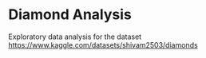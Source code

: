 ﻿# Diamond Analysis
 
 Exploratory data analysis for the dataset https://www.kaggle.com/datasets/shivam2503/diamonds
